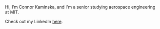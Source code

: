 Hi, I’m Connor Kaminska, and I'm a senior studying aerospace engineering at MIT. 

Check out my LinkedIn [here](www.linkedin.com/in/connor-kaminska/).

<!---
ConnyK16/ConnyK16 is a ✨ special ✨ repository because its `README.md` (this file) appears on your GitHub profile.
You can click the Preview link to take a look at your changes.
--->

